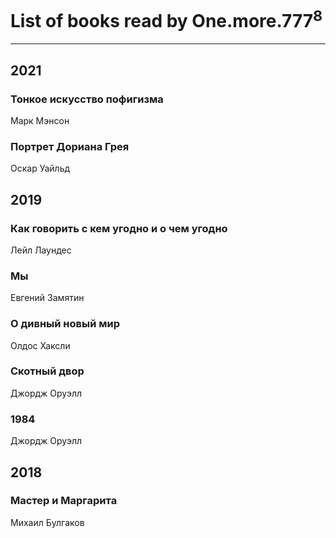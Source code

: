 # List of books read by One.more.777<sup>8</sup>
---

## 2021

### Тонкое искусство пофигизма
Марк Мэнсон


### Портрет Дориана Грея
Оскар Уайльд



## 2019

### Как говорить с кем угодно и о чем угодно
Лейл Лаундес


### Мы
Евгений Замятин


### О дивный новый мир
Олдос Хаксли


### Скотный двор
Джордж Оруэлл


### 1984
Джордж Оруэлл



## 2018

### Мастер и Маргарита
Михаил Булгаков



